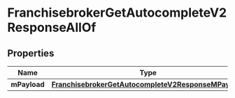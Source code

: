 

# FranchisebrokerGetAutocompleteV2ResponseAllOf

## Properties

Name | Type | Description | Notes
------------ | ------------- | ------------- | -------------
**mPayload** | [**FranchisebrokerGetAutocompleteV2ResponseMPayload**](FranchisebrokerGetAutocompleteV2ResponseMPayload.md) |  | 




